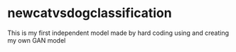 # newcatvsdogclassification
This is my first independent model made by hard coding using and creating my own  GAN model
